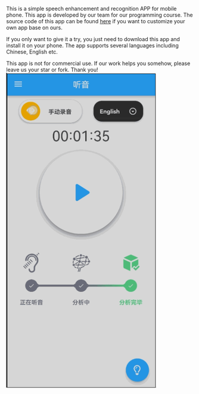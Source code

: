 This is a simple speech enhancement and recognition APP for mobile phone. This app is developed by our team for our programming course. The source code of this app can be found [here](https://github.com/Mr-lwd/Whisper-Test-App) if you want to customize your own app base on ours.

If you only want to give it a try, you just need to download this app and install it on your phone. The app supports several languages including Chinese, English etc.

This app is not for commercial use. If our work helps you somehow, please leave us your star or fork. Thank you!
<img src="demo.gif" width=80%/>
